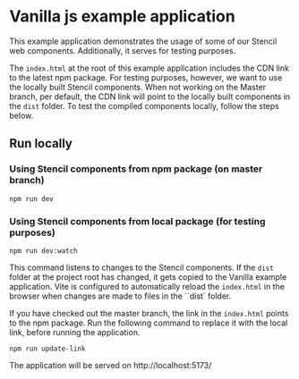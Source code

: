 # Vanilla js example application

This example application demonstrates the usage of some of our Stencil web components. Additionally, it serves for testing purposes.

The `index.html` at the root of this example application includes the CDN link to the latest npm package. 
For testing purposes, however, we want to use the locally built Stencil components. 
When not working on the Master branch, per default, the CDN link will point to the locally built components in the ```dist``` folder.
To test the compiled components locally, follow the steps below.

## Run locally

### Using Stencil components from npm package (on master branch)

```npm run dev```

### Using Stencil components from local package (for testing purposes)

 ```npm run dev:watch```

 This command listens to changes to the Stencil components. If the ``dist`` folder at the project root has changed, it gets copied to the Vanilla example application. Vite is configured to automatically reload the ```index.html``` in the browser when changes are made to files in the ``dist` folder. 

 If you have checked out the master branch, the link in the ```index.html``` points to the npm package. Run the following command to replace it with the local link, before running the application.

 ```npm run update-link```


The application will be served on http://localhost:5173/
